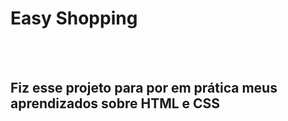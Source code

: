 <h1>Easy Shopping</h1>
<br>
<br>
<H2>Fiz esse projeto para por em prática meus aprendizados sobre HTML e CSS</H2>
